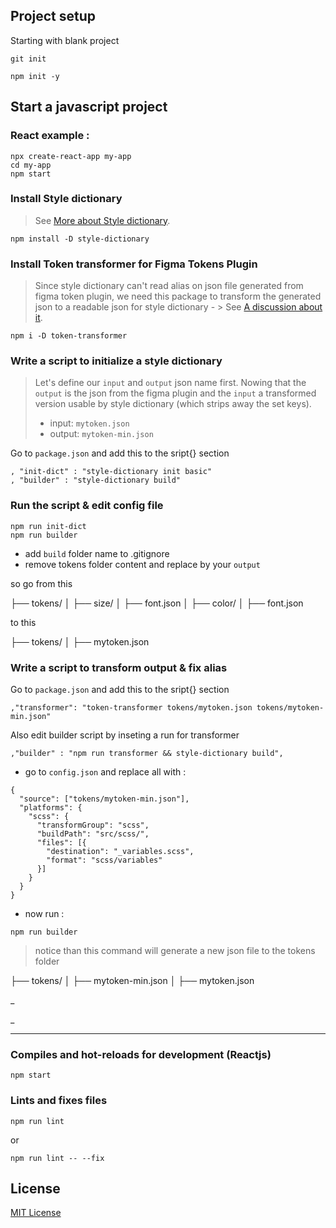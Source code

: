 ## Project setup
Starting with blank project
```
git init
```

```
npm init -y
```
## Start a javascript project

### React example :

```
npx create-react-app my-app
cd my-app
npm start
```

### Install Style dictionary
> See [More about Style dictionary](https://github.com/amzn/style-dictionary).
```
npm install -D style-dictionary
```

### Install Token transformer for Figma Tokens Plugin
> Since style dictionary can't read alias on json file generated from figma token plugin, we need this package to transform the generated json to a readable json for style dictionary - > See [A discussion about it](https://github.com/amzn/style-dictionary/issues/773#issuecomment-1049641683).

```
npm i -D token-transformer
```

### Write a script to initialize a style dictionary

>Let's define our `input` and `output` json name first. Nowing that the `output` is the json from the figma plugin and the `input` a transformed version usable by style dictionary (which strips away the set keys).
> - input: `mytoken.json` 
> - output: `mytoken-min.json`


Go to `package.json` and add this to the sript{}  section

```
, "init-dict" : "style-dictionary init basic"
, "builder" : "style-dictionary build"
```

### Run the script & edit config file

```
npm run init-dict
npm run builder
```

- add `build` folder name to .gitignore
- remove tokens folder content and replace by your `output`

so go from this

├── tokens/
│   ├── size/
│       ├── font.json
│   ├── color/
│       ├── font.json

to this

├── tokens/
│   ├── mytoken.json


### Write a script to transform output & fix alias

Go to `package.json` and add this to the sript{}  section

```
,"transformer": "token-transformer tokens/mytoken.json tokens/mytoken-min.json"
```

Also edit builder script by inseting a run for transformer

```
,"builder" : "npm run transformer && style-dictionary build",
``` 

- go to `config.json` and replace all with :

```
{
  "source": ["tokens/mytoken-min.json"],
  "platforms": {
    "scss": {
      "transformGroup": "scss",
      "buildPath": "src/scss/",
      "files": [{
        "destination": "_variables.scss",
        "format": "scss/variables"
      }]
    }
  }
}
```
- now run :

```
npm run builder
```

>notice than this command will generate a new json file to the tokens folder

├── tokens/
│   ├── mytoken-min.json
│   ├── mytoken.json


_

_

---

### Compiles and hot-reloads for development (Reactjs)
```
npm start
```

### Lints and fixes files
```
npm run lint
```
or
```
npm run lint -- --fix
```

## License

[MIT License](LICENSE)